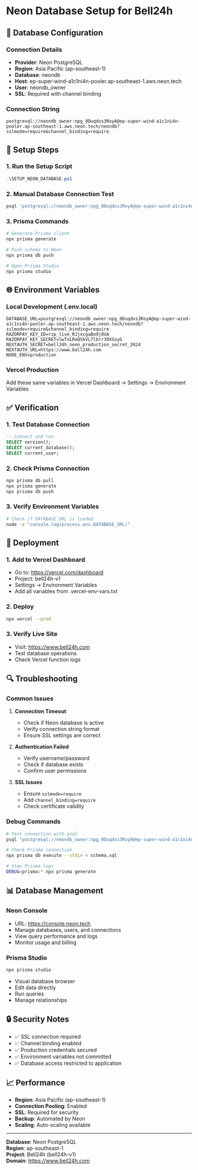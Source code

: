 # Neon Database Setup for Bell24h

## 🎯 Database Configuration

### Connection Details
- **Provider**: Neon PostgreSQL
- **Region**: Asia Pacific (ap-southeast-1)
- **Database**: neondb
- **Host**: ep-super-wind-a1c1ni4n-pooler.ap-southeast-1.aws.neon.tech
- **User**: neondb_owner
- **SSL**: Required with channel binding

### Connection String
```
postgresql://neondb_owner:npg_0Duqdxs3RoyA@ep-super-wind-a1c1ni4n-pooler.ap-southeast-1.aws.neon.tech/neondb?sslmode=require&channel_binding=require
```

## 🔧 Setup Steps

### 1. Run the Setup Script
```powershell
.\SETUP_NEON_DATABASE.ps1
```

### 2. Manual Database Connection Test
```bash
psql 'postgresql://neondb_owner:npg_0Duqdxs3RoyA@ep-super-wind-a1c1ni4n-pooler.ap-southeast-1.aws.neon.tech/neondb?sslmode=require&channel_binding=require'
```

### 3. Prisma Commands
```bash
# Generate Prisma client
npx prisma generate

# Push schema to Neon
npx prisma db push

# Open Prisma Studio
npx prisma studio
```

## 🌐 Environment Variables

### Local Development (.env.local)
```env
DATABASE_URL=postgresql://neondb_owner:npg_0Duqdxs3RoyA@ep-super-wind-a1c1ni4n-pooler.ap-southeast-1.aws.neon.tech/neondb?sslmode=require&channel_binding=require
RAZORPAY_KEY_ID=rzp_live_RJjxcgaBo9j0UA
RAZORPAY_KEY_SECRET=lwTxLReQSkVL7lbrr39XSoyG
NEXTAUTH_SECRET=bell24h_neon_production_secret_2024
NEXTAUTH_URL=https://www.bell24h.com
NODE_ENV=production
```

### Vercel Production
Add these same variables in Vercel Dashboard → Settings → Environment Variables

## ✅ Verification

### 1. Test Database Connection
```sql
-- Connect and run
SELECT version();
SELECT current_database();
SELECT current_user;
```

### 2. Check Prisma Connection
```bash
npx prisma db pull
npx prisma generate
npx prisma db push
```

### 3. Verify Environment Variables
```bash
# Check if DATABASE_URL is loaded
node -e "console.log(process.env.DATABASE_URL)"
```

## 🚀 Deployment

### 1. Add to Vercel Dashboard
- Go to: https://vercel.com/dashboard
- Project: bell24h-v1
- Settings → Environment Variables
- Add all variables from .vercel-env-vars.txt

### 2. Deploy
```bash
npx vercel --prod
```

### 3. Verify Live Site
- Visit: https://www.bell24h.com
- Test database operations
- Check Vercel function logs

## 🔍 Troubleshooting

### Common Issues

1. **Connection Timeout**
   - Check if Neon database is active
   - Verify connection string format
   - Ensure SSL settings are correct

2. **Authentication Failed**
   - Verify username/password
   - Check if database exists
   - Confirm user permissions

3. **SSL Issues**
   - Ensure `sslmode=require`
   - Add `channel_binding=require`
   - Check certificate validity

### Debug Commands

```bash
# Test connection with psql
psql "postgresql://neondb_owner:npg_0Duqdxs3RoyA@ep-super-wind-a1c1ni4n-pooler.ap-southeast-1.aws.neon.tech/neondb?sslmode=require&channel_binding=require"

# Check Prisma connection
npx prisma db execute --stdin < schema.sql

# View Prisma logs
DEBUG=prisma:* npx prisma generate
```

## 📊 Database Management

### Neon Console
- URL: https://console.neon.tech
- Manage databases, users, and connections
- View query performance and logs
- Monitor usage and billing

### Prisma Studio
```bash
npx prisma studio
```
- Visual database browser
- Edit data directly
- Run queries
- Manage relationships

## 🔒 Security Notes

- ✅ SSL connection required
- ✅ Channel binding enabled
- ✅ Production credentials secured
- ✅ Environment variables not committed
- ✅ Database access restricted to application

## 📈 Performance

- **Region**: Asia Pacific (ap-southeast-1)
- **Connection Pooling**: Enabled
- **SSL**: Required for security
- **Backup**: Automated by Neon
- **Scaling**: Auto-scaling available

---

**Database**: Neon PostgreSQL  
**Region**: ap-southeast-1  
**Project**: Bell24h (bell24h-v1)  
**Domain**: https://www.bell24h.com